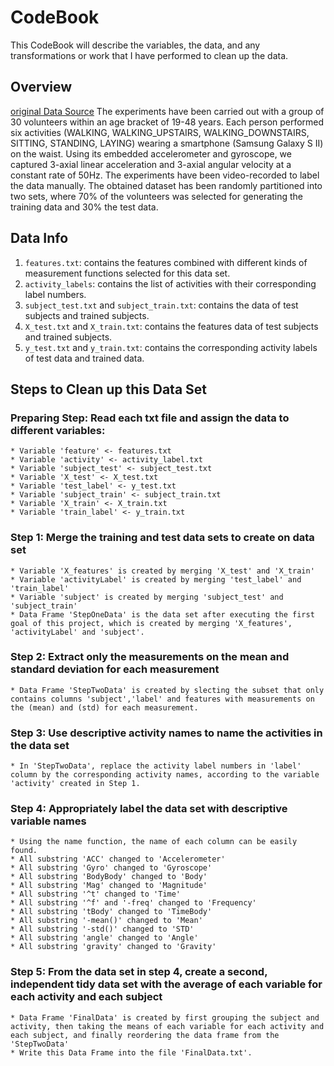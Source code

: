 # CodeBook
This CodeBook will describe the variables, the data, and any transformations or work that I have performed to clean up the data.

## Overview
[original Data Source](http://archive.ics.uci.edu/ml/datasets/Human+Activity+Recognition+Using+Smartphones)
The experiments have been carried out with a group of 30 volunteers within an age bracket of 19-48 years. Each person performed six activities (WALKING, WALKING_UPSTAIRS, WALKING_DOWNSTAIRS, SITTING, STANDING, LAYING) wearing a smartphone (Samsung Galaxy S II) on the waist. Using its embedded accelerometer and gyroscope, we captured 3-axial linear acceleration and 3-axial angular velocity at a constant rate of 50Hz. The experiments have been video-recorded to label the data manually. The obtained dataset has been randomly partitioned into two sets, where 70% of the volunteers was selected for generating the training data and 30% the test data.

## Data Info
  1. `features.txt`: contains the features combined with different kinds of measurement functions selected for this data set.
  2. `activity_labels`: contains the list of activities with their corresponding label numbers.
  3. `subject_test.txt` and `subject_train.txt`: contains the data of test subjects and trained subjects.
  4. `X_test.txt` and `X_train.txt`: contains the features data of test subjects and trained subjects.
  5. `y_test.txt` and `y_train.txt`: contains the corresponding activity labels of test data and trained data.
  
## Steps to Clean up this Data Set
  ### Preparing Step: Read each txt file and assign the data to different variables:
    * Variable 'feature' <- features.txt
    * Variable 'activity' <- activity_label.txt
    * Variable 'subject_test' <- subject_test.txt
    * Variable 'X_test' <- X_test.txt
    * Variable 'test_label' <- y_test.txt
    * Variable 'subject_train' <- subject_train.txt
    * Variable 'X_train' <- X_train.txt
    * Variable 'train_label' <- y_train.txt
  ### Step 1: Merge the training and test data sets to create on data set
    * Variable 'X_features' is created by merging 'X_test' and 'X_train'
    * Variable 'activityLabel' is created by merging 'test_label' and 'train_label'
    * Variable 'subject' is created by merging 'subject_test' and 'subject_train'
    * Data Frame 'StepOneData' is the data set after executing the first goal of this project, which is created by merging 'X_features', 'activityLabel' and 'subject'.
  ### Step 2: Extract only the measurements on the mean and standard deviation for each measurement
    * Data Frame 'StepTwoData' is created by slecting the subset that only contains columns 'subject','label' and features with measurements on the (mean) and (std) for each measurement.
  ### Step 3: Use descriptive activity names to name the activities in the data set
    * In 'StepTwoData', replace the activity label numbers in 'label' column by the corresponding activity names, according to the variable 'activity' created in Step 1.
  ### Step 4: Appropriately label the data set with descriptive variable names
    * Using the name function, the name of each column can be easily found. 
    * All substring 'ACC' changed to 'Accelerometer'
    * All substring 'Gyro' changed to 'Gyroscope'
    * All substring 'BodyBody' changed to 'Body'
    * All substring 'Mag' changed to 'Magnitude'
    * All substring '^t' changed to 'Time'
    * All substring '^f' and '-freq' changed to 'Frequency'
    * All substring 'tBody' changed to 'TimeBody'
    * All substring '-mean()' changed to 'Mean'
    * All substring '-std()' changed to 'STD'
    * All substring 'angle' changed to 'Angle'
    * All substring 'gravity' changed to 'Gravity'
  ### Step 5: From the data set in step 4, create a second, independent tidy data set with the average of each variable for each activity and each subject
    * Data Frame 'FinalData' is created by first grouping the subject and activity, then taking the means of each variable for each activity and each subject, and finally reordering the data frame from the 'StepTwoData'
    * Write this Data Frame into the file 'FinalData.txt'.
